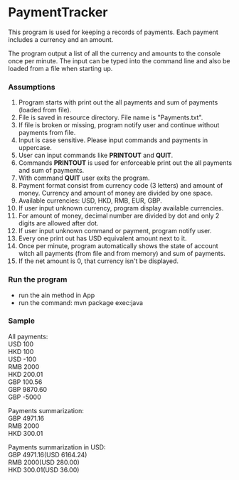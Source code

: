 # PaymentTracker

This program is used for keeping a records of payments. 
Each payment includes a currency and an amount.

The program output a list of all the currency and amounts to the console once per minute.
The input can be typed into the command line and also be loaded from a file when starting up.

### Assumptions
1. Program starts with print out the all payments and sum of payments (loaded from file).
2. File is saved in resource directory. File name is "Payments.txt".
3. If file is broken or missing, program notify user and continue without payments from file.
4. Input is case sensitive. Please input commands and payments in uppercase.
5. User can input commands like **PRINTOUT** and **QUIT**.
6. Commands **PRINTOUT** is used for enforceable print out the all payments and sum of payments.
7. With command **QUIT** user exits the program.
8. Payment format consist from currency code (3 letters) and amount of money. Currency and amount of money are divided by one space.
9. Available currencies: USD, HKD, RMB, EUR, GBP.
10. If user input unknown currency, program display available currencies.
11. For amount of money, decimal number are divided by dot and only 2 digits are allowed after dot. 
12. If user input unknown command or payment, program notify user.
13. Every one print out has USD equivalent amount next to it.
14. Once per minute, program automatically shows the state of account witch all payments (from file and from memory) and sum of payments. 
15. If the net amount is 0, that currency isn't be displayed. 


### Run the program
- run the ain method in App
- run the command: mvn package exec:java

### Sample<br/>
All payments:<br/>
USD 100<br/>
HKD 100<br/>
USD -100<br/>
RMB 2000<br/>
HKD 200.01<br/>
GBP 100.56<br/>
GBP 9870.60<br/>
GBP -5000<br/>

Payments summarization:<br/>
GBP 4971.16<br/>
RMB 2000<br/>
HKD 300.01<br/>

Payments summarization in USD:<br/>
GBP 4971.16(USD 6164.24)<br/>
RMB 2000(USD 280.00)<br/>
HKD 300.01(USD 36.00)<br/>